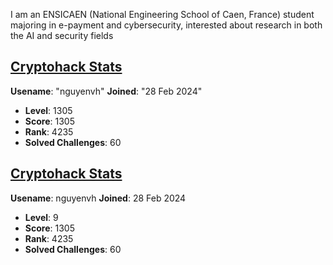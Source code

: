 I am an ENSICAEN (National Engineering School of Caen, France) student majoring in e-payment and cybersecurity, interested about research in both the AI and security fields

<!---
- 👋 Hi, I’m @hocnguyen12
- 👀 I’m interested in ...
- 🌱 I’m currently learning ...
- 💞️ I’m looking to collaborate on ...
- 📫 How to reach me ...
- 😄 Pronouns: ...
- ⚡ Fun fact: ...
--->
<!---
hocnguyen12/hocnguyen12 is a ✨ special ✨ repository because its `README.md` (this file) appears on your GitHub profile.
You can click the Preview link to take a look at your changes.
--->
## [Cryptohack Stats](https://cryptohack.org/user/nguyenvh/)

**Usename**: "nguyenvh"
**Joined**: "28 Feb 2024"
- **Level**: 1305
- **Score**: 1305
- **Rank**: 4235
- **Solved Challenges**: 60
## [Cryptohack Stats](https://cryptohack.org/user/nguyenvh/)

**Usename**: nguyenvh
**Joined**: 28 Feb 2024
- **Level**: 9
- **Score**: 1305
- **Rank**: 4235
- **Solved Challenges**: 60
